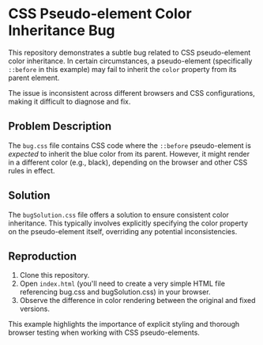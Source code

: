 # CSS Pseudo-element Color Inheritance Bug

This repository demonstrates a subtle bug related to CSS pseudo-element color inheritance.  In certain circumstances, a pseudo-element (specifically `::before` in this example) may fail to inherit the `color` property from its parent element.

The issue is inconsistent across different browsers and CSS configurations, making it difficult to diagnose and fix.

## Problem Description

The `bug.css` file contains CSS code where the `::before` pseudo-element is *expected* to inherit the blue color from its parent. However, it might render in a different color (e.g., black), depending on the browser and other CSS rules in effect.

## Solution

The `bugSolution.css` file offers a solution to ensure consistent color inheritance.  This typically involves explicitly specifying the color property on the pseudo-element itself, overriding any potential inconsistencies.

## Reproduction

1. Clone this repository.
2. Open `index.html` (you'll need to create a very simple HTML file referencing bug.css and bugSolution.css) in your browser.
3. Observe the difference in color rendering between the original and fixed versions.

This example highlights the importance of explicit styling and thorough browser testing when working with CSS pseudo-elements.